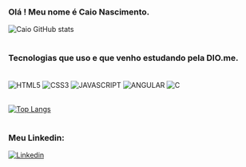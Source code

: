 ### Olá ! Meu nome é Caio Nascimento.

![Caio GitHub stats](https://github-readme-stats.vercel.app/api?username=Caio070&show_icons=true&theme=tokyonight)
#
### Tecnologias que uso e que venho estudando pela DIO.me.

<div style="display: inline_block"><br/>
    <img align="center" alt="HTML5" src="https://img.shields.io/badge/HTML5-E34F26?style=for-the-badge&logo=html5&logoColor=white"/>
    <img align="center" alt="CSS3" src=https://img.shields.io/badge/CSS3-1572B6?style=for-the-badge&logo=css3&logoColor=white/>
    <img align="center" alt="JAVASCRIPT" src=https://img.shields.io/badge/JavaScript-323330?style=for-the-badge&logo=javascript&logoColor=F7DF1E>
    <img align="center" alt="ANGULAR" src=https://img.shields.io/badge/Angular-DD0031?style=for-the-badge&logo=angular&logoColor=white/>
     <img align="center" alt="C" src=https://img.shields.io/badge/C-00599C?style=for-the-badge&logo=c&logoColor=white>
</div>

<br/>

[![Top Langs](https://github-readme-stats.vercel.app/api/top-langs/?username=Caio&layout=compact)](https://github.com/anuraghazra/github-readme-stats)

#

### Meu Linkedin: 

[![Linkedin](https://img.shields.io/badge/LinkedIn-0077B5?style=for-the-badge&logo=linkedin&logoColor=white)](https://www.linkedin.com/in/caio-nascimento-a2b816246/)
